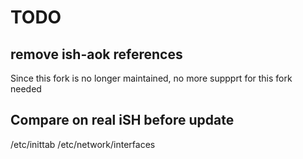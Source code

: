 # TODO

## remove ish-aok references

Since this fork is no longer maintained, no more suppprt for this fork needed

## Compare on real iSH before update

/etc/inittab
/etc/network/interfaces
